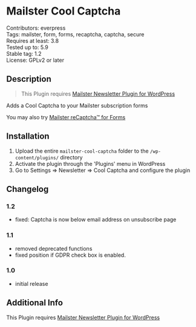 # Mailster Cool Captcha

Contributors: everpress  
Tags: mailster, form, forms, recaptcha, captcha, secure  
Requires at least: 3.8  
Tested up to: 5.9  
Stable tag: 1.2  
License: GPLv2 or later

## Description

> This Plugin requires [Mailster Newsletter Plugin for WordPress](https://mailster.co/?utm_campaign=wporg&utm_source=Mailster+Cool+Captcha+for+Forms&utm_medium=readme)

Adds a Cool Captcha to your Mailster subscription forms

You may also try [Mailster reCaptcha™ for Forms](https://wordpress.org/plugins/mailster-recaptcha/)

## Installation

1. Upload the entire `mailster-cool-captcha` folder to the `/wp-content/plugins/` directory
2. Activate the plugin through the 'Plugins' menu in WordPress
3. Go to Settings => Newsletter => Cool Captcha and configure the plugin

## Changelog

### 1.2

-   fixed: Captcha is now below email address on unsubscribe page

### 1.1

-   removed deprecated functions
-   fixed position if GDPR check box is enabled.

### 1.0

-   initial release

## Additional Info

This Plugin requires [Mailster Newsletter Plugin for WordPress](https://mailster.co/?utm_campaign=wporg&utm_source=Mailster+Cool+Captcha+for+Forms&utm_medium=readme)
